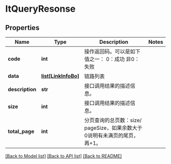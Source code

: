 # ItQueryResonse

## Properties
Name | Type | Description | Notes
------------ | ------------- | ------------- | -------------
**code** | **int** | 操作返回码。可以是如下值之一： 0：成功 非0：失败  | 
**data** | [**list[LinkInfoBo]**](LinkInfoBo.md) | 链路列表 | 
**description** | **str** | 接口调用结果的描述信息。 | 
**size** | **int** | 接口调用结果的描述信息。 | 
**total_page** | **int** | 分页查询的总页数：size/ pageSize，如果余数大于0说明有未满页的尾页，再+1。 | 

[[Back to Model list]](../README.md#documentation-for-models) [[Back to API list]](../README.md#documentation-for-api-endpoints) [[Back to README]](../README.md)


